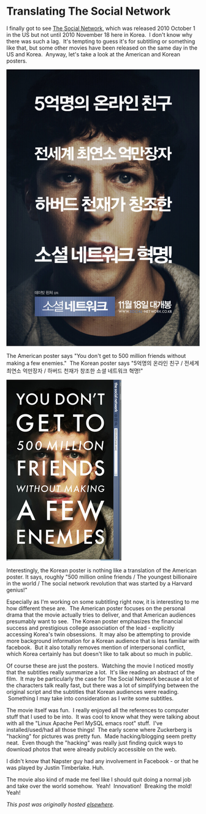 # Translating The Social Network

I finally got to see <a href="http://en.wikipedia.org/wiki/The_Social_Network">The Social Network</a>, which was released 2010 October 1 in the US but not until 2010 November 18 here in Korea. &#160;I don't know why there was such a lag. &#160;It's tempting to guess it's for subtitling or something like that, but some other movies have been released on the same day in the US and Korea. &#160;Anyway, let's take a look at the American and Korean posters.

<a href="socialnetworkK.jpg"><img src="socialnetworkK.jpg" /></a>

The American poster says "You don't get to 500 million friends without making a few enemies." &#160;The Korean poster says "5&#50613;&#47749;&#51032; &#50728;&#46972;&#51064; &#52828;&#44396; / &#51204;&#49464;&#44228; &#52572;&#50672;&#49548; &#50613;&#47564;&#51109;&#51088; / &#54616;&#48260;&#46300; &#52380;&#51116;&#44032; &#52285;&#51312;&#54620; &#49548;&#49500; &#45348;&#53944;&#50892;&#53356; &#54785;&#47749;!"

<a href="socialnetworkE.jpg"><img border="0" src="socialnetworkE.jpg" /></a>

Interestingly, the Korean poster is nothing like a translation of the American poster. It says, roughly "500 million online friends / The youngest billionaire in the world / The social network revolution that was started by a Harvard genius!"

Especially as I'm working on some subtitling right now, it is interesting to me how different these are. &#160;The American poster focuses on the personal drama that the movie actually tries to deliver, and that American audiences presumably want to see. &#160;The Korean poster emphasizes the financial success and prestigious college association of the lead - explicitly accessing Korea's twin obsessions. &#160;It may also be attempting to provide more background information for a Korean audience that is less familiar with facebook. &#160;But it also totally removes mention of interpersonal conflict, which Korea certainly has but doesn't like to talk about so much in public.

Of course these are just the posters. &#160;Watching the movie I noticed mostly that the subtitles really summarize a lot. &#160;It's like reading an abstract of the film. &#160;It may be particularly the case for The Social Network because a lot of the characters talk really fast, but there was a lot of simplifying between the original script and the subtitles that Korean audiences were reading. &#160;Something I may take into consideration as I write some subtitles.

The movie itself was fun. &#160;I really enjoyed all the references to computer stuff that I used to be into. &#160;It was cool to know what they were talking about with all the "Linux Apache Perl MySQL emacs root" stuff. &#160;I've installed/used/had all those things! &#160;The early scene where Zuckerberg is "hacking" for pictures was pretty fun. &#160;Made hacking/blogging seem pretty neat. &#160;Even though the "hacking" was really just finding quick ways to download photos that were already publicly accessible on the web.

I didn't know that Napster guy had any involvement in Facebook - or that he was played by Justin Timberlake. Huh.

The movie also kind of made me feel like I should quit doing a normal job and take over the world somehow. &#160;Yeah! &#160;Innovation! &#160;Breaking the mold! Yeah!


*This post was originally hosted [elsewhere](http://planspace.blogspot.com/2010/11/translating-social-network.html).*
